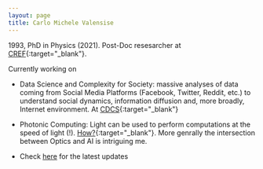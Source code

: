```yaml
---
layout: page
title: Carlo Michele Valensise
---
```


1993, PhD in Physics (2021). Post-Doc resesarcher at [CREF](https://cref.it/){:target="_blank"}.

<div class="divider"></div>

Currently working on

- Data Science and Complexity for Society: massive analyses of data coming from Social Media Platforms (Facebook, Twitter, Reddit, etc.) to understand social dynamics, information diffusion and, more broadly, Internet environment. At [CDCS](https://cdcs.di.uniroma1.it/){:target="_blank"}

- Photonic Computing: Light can be used to perform computations at the speed of light (!). [How?](https://www.newcomplexlight.org/){:target="_blank"}. More genrally the intersection between Optics and AI is intriguing me. 

- Check [here](Valensicv.github.io/about) for the latest updates

